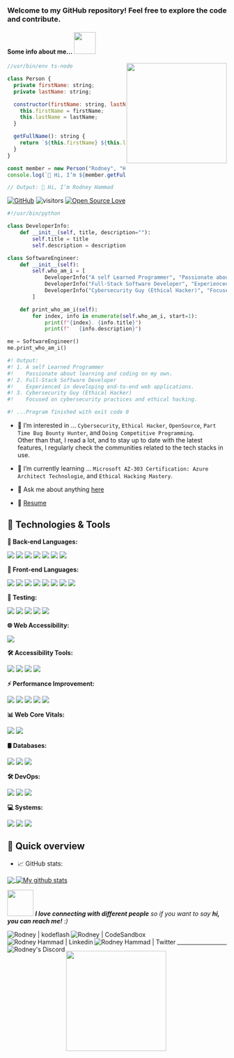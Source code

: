 <h3>Welcome to my GitHub repository! Feel free to explore the code and contribute.</h3>

<h4> Some info about me... <img src="https://res.cloudinary.com/dmezweboo/image/upload/v1620378117/Bitmoji/fbfff0c2999c5dcb7865dcfba17223c5a686cdf49b51dbd89aa322ceba53d92e.0_t210yq.png" width="50"></h4>

<img align='right' src="https://res.cloudinary.com/dmezweboo/image/upload/v1620378116/Bitmoji/b7c1da48eaf597259e08ed5ce54967c3017e84775093a9811462f90166583f7b.0_m2awf6.png" width="230">

```javascript
//usr/bin/env ts-node

class Person {
  private firstName: string;
  private lastName: string;

  constructor(firstName: string, lastName: string) {
    this.firstName = firstName;
    this.lastName = lastName;
  }

  getFullName(): string {
    return `${this.firstName} ${this.lastName}`;
  }
}

const member = new Person("Rodney", "Hammad");
console.log(`👋 Hi, I’m ${member.getFullName()}`);

// Output: 👋 Hi, I’m Rodney Hammad
```
[![GitHub](https://img.shields.io/badge/GitHub-RodCyb3Dev-blueviolet)](https://github.com/RodCyb3Dev)
![visitors](https://visitor-badge.laobi.icu/badge?page_id=Rodcode47.Rodcode47)
[![Open Source Love](https://badges.frapsoft.com/os/v1/open-source.svg?v=102)](https://github.com/RodCyb3Dev/open-source/)

```python
#!/usr/bin/python

class DeveloperInfo:
    def __init__(self, title, description=""):
        self.title = title
        self.description = description

class SoftwareEngineer:
    def __init__(self):
        self.who_am_i = [
            DeveloperInfo("A self Learned Programmer", "Passionate about learning and coding on my own."),
            DeveloperInfo("Full-Stack Software Developer", "Experienced in developing end-to-end web applications."),
            DeveloperInfo("Cybersecurity Guy (Ethical Hacker)", "Focused on cybersecurity practices and ethical hacking.")
        ]

    def print_who_am_i(self):
        for index, info in enumerate(self.who_am_i, start=1):
            print(f"{index}. {info.title}")
            print(f"   {info.description}")

me = SoftwareEngineer()
me.print_who_am_i()

#! Output:
#! 1. A self Learned Programmer
#!    Passionate about learning and coding on my own.
#! 2. Full-Stack Software Developer
#!    Experienced in developing end-to-end web applications.
#! 3. Cybersecurity Guy (Ethical Hacker)
#!    Focused on cybersecurity practices and ethical hacking.

#! ...Program finished with exit code 0
```

- 👀 I’m interested in ... `Cybersecurity`, `Ethical Hacker`, `OpenSource`, `Part Time Bug Bounty Hunter`, and `Doing Competitive Programming`.<br> Other than that, I read a lot, and to stay up to date with the latest features, I regularly check the communities related to the tech stacks in use.

- 🌱 I’m currently learning ... `Microsoft AZ-303 Certification: Azure Architect Technologie`, and `Ethical Hacking Mastery`.

- 💬 Ask me about anything [here](https://github.com/RodCyb3Dev/RodCyb3Dev/issues)

- 📝 [Resume](https://kodeflash.dev/resumes/)

## 🔧 Technologies & Tools

**🚀 Back-end Languages:**

![](https://img.shields.io/badge/Code-JavaScript-informational?style=flat&logo=javascript&logoColor=white&color=6aa6f8)
![](https://img.shields.io/badge/Code-PHP-informational?style=flat&logo=php&logoColor=white&color=6aa6f8)
![](https://img.shields.io/badge/Code-Ruby_on_Rails-informational?style=flat&logo=ruby&logoColor=white&color=6aa6f8)
![](https://img.shields.io/badge/Code-Java-informational?style=flat&logo=java&logoColor=white&color=6aa6f8)
![](https://img.shields.io/badge/Code-Python-informational?style=flat&logo=python&logoColor=white&color=6aa6f8)
![](https://img.shields.io/badge/Shell-Bash-informational?style=flat&logo=gnu-bash&logoColor=white&color=6aa6f8)
![](https://img.shields.io/badge/Code-Typescript-informational?style=flat&logo=typeScript&logoColor=white&color=6aa6f8)

**🎨 Front-end Languages:**

![](https://img.shields.io/badge/Code-React-informational?style=flat&logo=react&logoColor=white&color=6aa6f8)
![](https://img.shields.io/badge/Code-Angular-informational?style=flat&logo=angular&logoColor=white&color=6aa6f8)
![](https://img.shields.io/badge/Code-HTML5-informational?style=flat&logo=html5&logoColor=white&color=6aa6f8)
![](https://img.shields.io/badge/Code-SCSS-informational?style=flat&logo=sass&logoColor=white&color=6aa6f8)
![](https://img.shields.io/badge/Code-Vue.js-informational?style=flat&logo=vue.js&logoColor=white&color=6aa6f8)
![](https://img.shields.io/badge/Code-Webpack-informational?style=flat&logo=webpack&logoColor=white&color=6aa6f8)
![](https://img.shields.io/badge/Code-GraphQL-informational?style=flat&logo=graphql&logoColor=white&color=6aa6f8)
![](https://img.shields.io/badge/Code-Next.js-informational?style=flat&logo=next.js&logoColor=white&color=6aa6f8)

**🧪 Testing:**

![](https://img.shields.io/badge/Framework-Playwright-informational?style=flat&logo=playwright&logoColor=white&color=6aa6f8)
![](https://img.shields.io/badge/Framework-Cypress-informational?style=flat&logo=cypress&logoColor=white&color=6aa6f8)
![](https://img.shields.io/badge/Framework-Jest-informational?style=flat&logo=jest&logoColor=white&color=6aa6f8)
![](https://img.shields.io/badge/Framework-RSpec-informational?style=flat&logo=ruby&logoColor=white&color=6aa6f8)
![](https://img.shields.io/badge/Framework-Robo-informational?style=flat&logo=robo&logoColor=white&color=6aa6f8)


**🌐 Web Accessibility:**

![](https://img.shields.io/badge/Guidelines-WCAG-informational?style=flat&logoColor=white&color=6aa6f8)

**🛠️ Accessibility Tools:**

![](https://img.shields.io/badge/Tool-Axe-informational?style=flat&logo=axe&logoColor=white&color=6aa6f8)
![](https://img.shields.io/badge/Tool-Lighthouse-informational?style=flat&logo=lighthouse&logoColor=white&color=6aa6f8)
![](https://img.shields.io/badge/Tool-WAVE-informational?style=flat&logo=wave&logoColor=white&color=6aa6f8)
![](https://img.shields.io/badge/Tool-JAWS-informational?style=flat&logo=jaws&logoColor=white&color=6aa6f8)

**⚡ Performance Improvement:**

![](https://img.shields.io/badge/Tool-Google_Search_Console-informational?style=flat&logo=google&logoColor=white&color=6aa6f8)
![](https://img.shields.io/badge/Tool-Google_PageSpeed-informational?style=flat&logo=google&logoColor=white&color=6aa6f8)
![](https://img.shields.io/badge/Tool-WebPageTest-informational?style=flat&logo=webpagetest&logoColor=white&color=6aa6f8)
![](https://img.shields.io/badge/Tool-Performance_Monitor-informational?style=flat&logo=performance&logoColor=white&color=6aa6f8)
![](https://img.shields.io/badge/Tool-Lighthouse_CI-informational?style=flat&logo=lighthouse&logoColor=white&color=6aa6f8)

**📊 Web Core Vitals:**

![](https://img.shields.io/badge/Metrics-Core_Vitals-informational?style=flat&logoColor=white&color=6aa6f8)
![](https://img.shields.io/badge/Tool-Google_Search_Console-informational?style=flat&logo=google&logoColor=white&color=6aa6f8)


**🛢️ Databases:**

![](https://img.shields.io/badge/Tools-PostgreSQL-informational?style=flat&logo=postgresql&logoColor=white&color=6aa6f8)
![](https://img.shields.io/badge/Tools-MySQL-informational?style=flat&logo=mysql&logoColor=white&color=6aa6f8)
![](https://img.shields.io/badge/Tools-MongoDB-informational?style=flat&logo=mongodb&logoColor=white&color=6aa6f8)

**🛠️ DevOps:**

![](https://img.shields.io/badge/Tools-Docker-informational?style=flat&logo=docker&logoColor=white&color=6aa6f8)
![](https://img.shields.io/badge/Tools-Kubernetes-informational?style=flat&logo=kubernetes&logoColor=white&color=6aa6f8)
![](https://img.shields.io/badge/Tools-Vagrant-informational?style=flat&logo=vagrant&logoColor=white&color=6aa6f8)

**💻 Systems:**

![](https://img.shields.io/badge/OS-Linux-informational?style=flat&logo=linux&logoColor=white&color=6aa6f8)
![](https://img.shields.io/badge/OS-Mac-informational?style=flat&logo=mac&logoColor=white&color=6aa6f8)
![](https://img.shields.io/badge/OS-Windows-informational?style=flat&logo=windows&logoColor=white&color=6aa6f8)

## 🚧 Quick overview

* 📈 GitHub stats:  
<a href="https://github.com/RodCyb3Dev/github-readme-stats">
  <!-- Change the `github-readme-stats.anuraghazra1.vercel.app` to `github-readme-stats.vercel.app`  -->
  <img align="center" src="https://github-readme-stats.vercel.app/api/top-langs/?username=RodCyb3Dev" />
</a>
<a href="https://github.com/RodCyb3Dev/github-readme-stats">
  <img align="center" src="https://github-readme-stats.vercel.app/api?username=RodCyb3Dev&show_icons=true&line_height=27&include_all_commits=true" alt="My github stats" />
</a>  

<img src="https://media.giphy.com/media/LnQjpWaON8nhr21vNW/giphy.gif" width="60"> <em><b>I love connecting with different people</b> so if you want to say <b>hi, you can reach me!</b> :)</em>

<a href="https://kodeflash.dev/" target="_blank">
  <img align="left" alt="Rodney | kodeflash" width="" src="https://img.shields.io/badge/-my_website_portfolio-green?style=flat-square&amp;logo=link&amp;logoColor=white&amp" />
</a>
<a href="https://codesandbox.io/u/RodCyb3Dev" target="_blank">
  <img align="left" alt="Rodney | CodeSandbox" width="" src="https://img.shields.io/badge/-rodney-gray?style=flat-square&amp;logo=codesandbox&amp;logoColor=white&amp" />
</a>
<a href="https://linkedin.com/in/rodneyhammad" target="_blank">
  <img align="left" alt="Rodney Hammad | Linkedin" width="" src="https://img.shields.io/badge/-rodney-blue?style=flat-square&amp;logo=Linkedin&amp;logoColor=white&amp" />
</a>
<a href="https://www.twitter.com/@rodneyh" target="_blank">
  <img align="left" alt="Rodney Hammad | Twitter" width="" src="https://img.shields.io/badge/-rodney-blue?style=flat-square&amp;logo=Twitter&amp;logoColor=white&amp" />
</a>
<a href="https://discord.gg/sXxyTDmKH5" target="_blank">
  <img align="left" alt="Rodney's Discord" width="" src="https://img.shields.io/badge/-rodney-purple?style=round&amp;logo=Discord&amp;logoColor=white&amp" />
</a>

<br>

---

<!---
Rodcode47/Rodcode47 is a ✨ special ✨ repository because its `README.md` (this file) appears on your GitHub profile.
You can click the Preview link to take a look at your changes.
--->

<img align='left' src="https://res.cloudinary.com/dmezweboo/image/upload/v1620378117/Bitmoji/ba5f264bd0ca0c22a4e6cf5496939d1e5fb10e10e5a106b524e7d455df96fc31.0_a7gvq2.png" width="230">
